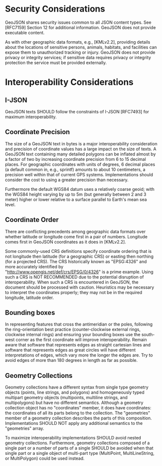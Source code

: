 # Security Considerations

GeoJSON shares security issues common to all JSON content types.  See
[RFC7159] Section 12 for additional information. GeoJSON does not
provide executable content.

As with other geographic data formats, e.g., [KMLv2.2], providing
details about the locations of sensitive persons, animals, habitats, and
facilities can expose them to unauthorized tracking or injury.  GeoJSON
does not provide privacy or integrity services; if sensitive data
requires privacy or integrity protection the service must be provided
externally.

# Interoperability Considerations

## I-JSON

GeoJSON texts SHOULD follow the constraints of I-JSON [RFC7493] for
maximum interoperability.

## Coordinate Precision

The size of a GeoJSON text in bytes is a major interoperability
consideration and precision of coordinate values has a large impact on
the size of texts.  A GeoJSON text containing many detailed polygons can
be inflated almost by a factor of two by increasing coordinate precision
from 6 to 15 decimal places. For geographic coordinates with units of
degrees, 6 decimal places (a default common in, e.g., sprintf) amounts
to about 10 centimeters, a precision well within that of current GPS
systems.  Implementations should consider the cost to using a greater
precision than necessary.

Furthermore the default WGS84 datum uses a relatively coarse geoid; with
the WGS84 height varying by up to 5m (but generally between 2 and 
3 meter) higher or lower relative to a surface parallel to Earth's mean
sea level.

## Coordinate Order

There are conflicting precedents among geographic data formats over
whether latitude or longitude come first in a pair of numbers.
Longitude comes first in GeoJSON coordinates as it does in [KMLv2.2].

Some commonly-used CRS definitions specify coordinate ordering that is
not longitude then latitude (for a geographic CRS) or easting then
northing (for a projected CRS). The CRS historically known as
"EPSG:4326" and more accurately identified by
"http://www.opengis.net/def/crs/EPSG/0/4326" is a prime example.  Using
such a CRS is NOT RECOMMENDED due to the potential disruption of
interoperability. When such a CRS is encountered in GeoJSON, the
document should be processed with caution.  Heuristics may be necessary
to interpret the coordinates properly; they may not be in the required
longitude, latitude order.

## Bounding boxes

In representing features that cross the antimeridian or the poles,
following the ring-orientation best practice (counter-clockwise external
rings, clockwise internal rings) and ensuring your bounding boxes use
the south-west corner as the first coordinate will improve
interoperability.  Remain aware that software that represents edges as
straight cartesian lines and software that represents edges as great
circles will have different interpretations of edges, which vary more
the longer the edges are. Try to avoid edges of more than 180 degrees in
length as far as possible.

## Geometry Collections

Geometry collections have a different syntax from single type geometry
objects (points, line strings, and polygons) and homogeneously typed
multipart geometry objects (multipoints, multiline strings, and
multipolygons) but have no different semantics. Although a geometry
collection object has no "coordinates" member, it does have coordinates:
the coordinates of all its parts belong to the collection.  The
"geometries" member of a geometry collection describes the parts of this
composition. Implementations SHOULD NOT apply any additional semantics
to the "geometries" array.

To maximize interoperability implementations SHOULD avoid nested
geometry collections. Furthermore, geometry collections composed of
a single part or a number of parts of a single SHOULD be avoided when
that single part or a single object of multi-part type (MultiPoint,
MultiLineString, or MultiPolygon) could be used instead.

